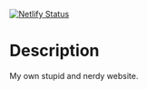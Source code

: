 [![Netlify Status](https://api.netlify.com/api/v1/badges/ac147e27-b6c4-43ec-837e-5a1f737f5dff/deploy-status)](https://app.netlify.com/sites/chichoch/deploys)

# Description

My own stupid and nerdy website.
